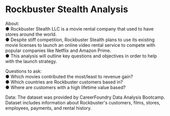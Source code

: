 # Rockbuster Stealth Analysis

About:
<br>● Rockbuster Stealth LLC is a movie rental company that used to have stores
around the world.
<br>● Despite stiff competition, Rockbuster Stealth plans to use its existing movie
licenses to launch an online video rental service to compete with popular
companies like Netflix and Amazon Prime.
<br>● This analysis will outline key questions and objectives in order to help with the
launch strategy.

Questions to ask:
<br>● Which movies contributed the most/least to revenue gain?
<br>● Which countries are Rockbuster customers based in?
<br>● Where are customers with a high lifetime value based?

Data:
The dataset was provided by CareerFoundry Data Analysis Bootcamp. Dataset includes information about Rockbuster's customers, films, stores, employees, payments, and rental history.
